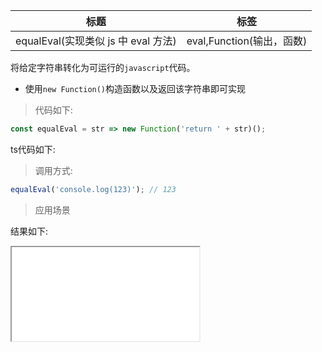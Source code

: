 | 标题                                | 标签                      |
| ----------------------------------- | ------------------------- |
| equalEval(实现类似 js 中 eval 方法) | eval,Function(输出，函数) |

将给定字符串转化为可运行的`javascript`代码。

- 使用`new Function()`构造函数以及返回该字符串即可实现

> 代码如下:

```js
const equalEval = str => new Function('return ' + str)();
```

ts代码如下:

<div class="code-editor" data-url="codes/javascript/ts/equal-eval.ts" data-language="typescript"></div>

> 调用方式:

```js
equalEval('console.log(123)'); // 123
```

> 应用场景

<div class="code-editor" data-url="codes/javascript/html/equal-eval.html" data-language="html"></div>

结果如下:

<iframe src="codes/javascript/html/equal-eval.html"></iframe>
